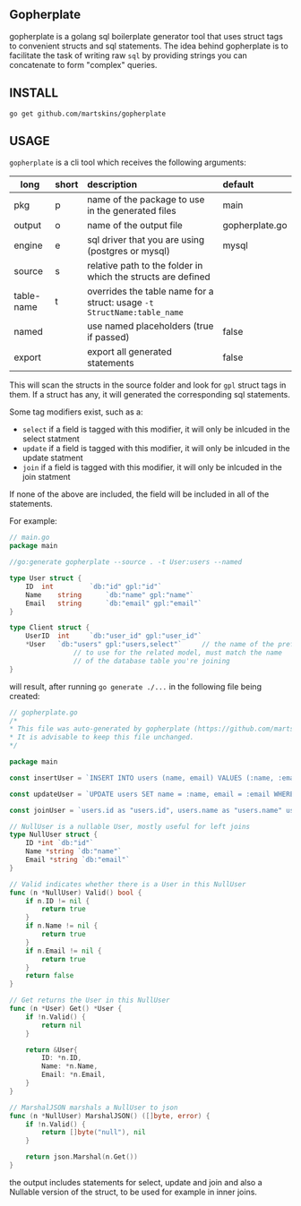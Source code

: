 ## Gopherplate
gopherplate is a golang sql boilerplate generator tool that uses struct tags to convenient structs and sql statements. The idea behind gopherplate is to facilitate the task of writing raw `sql` by providing strings you can concatenate to form "complex" queries.

## INSTALL
```
go get github.com/martskins/gopherplate
```

## USAGE
`gopherplate` is a cli tool which receives the following arguments:

| long | short | description | default |
| ----|:----|:----|:----|
|pkg|p|name of the package to use in the generated files|main|
|output|o|name of the output file|gopherplate.go|
|engine|e|sql driver that you are using (postgres or mysql) |mysql|
|source|s|relative path to the folder in which the structs are defined ||
|table-name|t|overrides the table name for a struct: usage `-t StructName:table_name`||
|named||use named placeholders (true if passed) |false|
|export||export all generated statements |false|

This will scan the structs in the source folder and look for `gpl` struct tags in them. If a struct
has any, it will generated the corresponding sql statements.

Some tag modifiers exist, such as a:
- `select` if a field is tagged with this modifier, it will only be inlcuded in the select statment
- `update` if a field is tagged with this modifier, it will only be inlcuded in the update statment
- `join` if a field is tagged with this modifier, it will only be inlcuded in the join statment

If none of the above are included, the field will be included in all of the statements.

For example:

```go
// main.go
package main

//go:generate gopherplate --source . -t User:users --named

type User struct {
	ID 	int 		`db:"id" gpl:"id"`
	Name 	string 		`db:"name" gpl:"name"`
	Email 	string 		`db:"email" gpl:"email"`
}

type Client struct {
	UserID 	int 	`db:"user_id" gpl:"user_id"`
	*User 	`db:"users" gpl:"users,select"` 	// the name of the prefix (users), on the field you want
				// to use for the related model, must match the name
				// of the database table you're joining
}

```

will result, after running `go generate ./...` in the following file being created:

```go
// gopherplate.go
/*
* This file was auto-generated by gopherplate (https://github.com/martskins/gopherplate).
* It is advisable to keep this file unchanged.
*/

package main

const insertUser = `INSERT INTO users (name, email) VALUES (:name, :email)`

const updateUser = `UPDATE users SET name = :name, email = :email WHERE `

const joinUser = `users.id as "users.id", users.name as "users.name" users.email as "users.email"`

// NullUser is a nullable User, mostly useful for left joins
type NullUser struct {
	ID *int `db:"id"`
	Name *string `db:"name"`
	Email *string `db:"email"`
}

// Valid indicates whether there is a User in this NullUser
func (n *NullUser) Valid() bool {
	if n.ID != nil {
		return true
	}
	if n.Name != nil {
		return true
	}
	if n.Email != nil {
		return true
	}
	return false
}

// Get returns the User in this NullUser
func (n *User) Get() *User {
	if !n.Valid() {
		return nil
	}

	return &User{
		ID: *n.ID,
		Name: *n.Name,
		Email: *n.Email,
	}
}

// MarshalJSON marshals a NullUser to json
func (n *NullUser) MarshalJSON() ([]byte, error) {
	if !n.Valid() {
		return []byte("null"), nil
	}

	return json.Marshal(n.Get())
}

```

the output includes statements for select, update and join and also a Nullable version of the
struct, to be used for example in inner joins.
